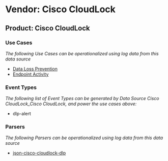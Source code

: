 Vendor: Cisco CloudLock
=======================
Product: Cisco CloudLock
------------------------

### Use Cases

_The following Use Cases can be operationalized using log data from this data source_

* [Data Loss Prevention](../UseCases/usecase_data_loss_prevention.md)
* [Endpoint Activity](../UseCases/usecase_endpoint_activity.md)


### Event Types

_The following list of Event Types can be generated by Data Source Cisco CloudLock_Cisco CloudLock, and power the use cases above:_

- dlp-alert


### Parsers

_The following Parsers can be operationalized using log data from this data source_

* [json-cisco-cloudlock-dlp](../Parsers/parserContent_json-cisco-cloudlock-dlp.md)
